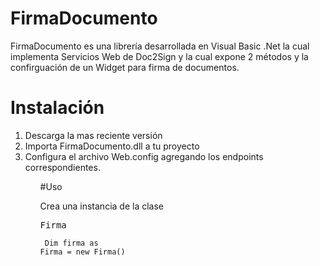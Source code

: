 # FirmaDocumento

FirmaDocumento es una librería desarrollada en Visual Basic .Net la cual implementa Servicios Web de Doc2Sign y la cual expone 2 métodos y la confirguación de un Widget para firma de documentos. 


# Instalación
<ol>
  <li>Descarga la mas reciente versión</li>
  <li>Importa FirmaDocumento.dll a tu proyecto</li>
  <li>Configura el archivo Web.config agregando los endpoints correspondientes.</li>
<ol>
  
#Uso

Crea una instancia de la clase <pre>Firma</pre>
<code>
  Dim firma as Firma = new Firma()
</code>
